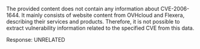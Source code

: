 The provided content does not contain any information about CVE-2006-1644. It mainly consists of website content from OVHcloud and Flexera, describing their services and products. Therefore, it is not possible to extract vulnerability information related to the specified CVE from this data.

Response: UNRELATED